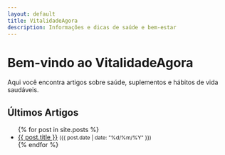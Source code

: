 ```yaml
---
layout: default
title: VitalidadeAgora
description: Informações e dicas de saúde e bem-estar
---
```


# Bem-vindo ao VitalidadeAgora

Aqui você encontra artigos sobre saúde, suplementos e hábitos de vida saudáveis.

## Últimos Artigos
<ul>
  {% for post in site.posts %}
    <li>
      <a href="{{ post.url | relative_url }}">{{ post.title }}</a>
      <small>({{ post.date | date: "%d/%m/%Y" }})</small>
    </li>
  {% endfor %}
</ul>
